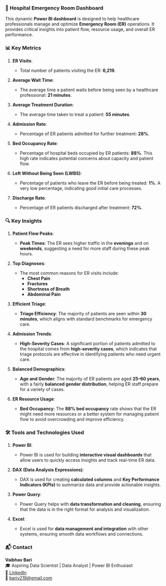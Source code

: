 ### 🏥 **Hospital Emergency Room Dashboard**

This dynamic **Power BI dashboard** is designed to help healthcare professionals manage and optimize **Emergency Room (ER)** operations. It provides critical insights into patient flow, resource usage, and overall ER performance.


### 📊 **Key Metrics**

1. **ER Visits**: 
   - Total number of patients visiting the ER: **6,219**.
   
2. **Average Wait Time**: 
   - The average time a patient waits before being seen by a healthcare professional: **21 minutes**.

3. **Average Treatment Duration**: 
   - The average time taken to treat a patient: **55 minutes**.

4. **Admission Rate**: 
   - Percentage of ER patients admitted for further treatment: **28%**.

5. **Bed Occupancy Rate**: 
   - Percentage of hospital beds occupied by ER patients: **88%**. This high rate indicates potential concerns about capacity and patient flow.

6. **Left Without Being Seen (LWBS)**: 
   - Percentage of patients who leave the ER before being treated: **1%**. A very low percentage, indicating good initial care processes.

7. **Discharge Rate**: 
   - Percentage of ER patients discharged after treatment: **72%**.


### 🔍 **Key Insights**

1. **Patient Flow Peaks**: 
   - **Peak Times**: The ER sees higher traffic in the **evenings** and on **weekends**, suggesting a need for more staff during these peak hours.
   
2. **Top Diagnoses**:
   - The most common reasons for ER visits include:
     - **Chest Pain**
     - **Fractures**
     - **Shortness of Breath**
     - **Abdominal Pain**
   
3. **Efficient Triage**:
   - **Triage Efficiency**: The majority of patients are seen within **30 minutes**, which aligns with standard benchmarks for emergency care.

4. **Admission Trends**:
   - **High-Severity Cases**: A significant portion of patients admitted to the hospital comes from **high-severity cases**, which indicates that triage protocols are effective in identifying patients who need urgent care.

5. **Balanced Demographics**:
   - **Age and Gender**: The majority of ER patients are aged **25–60 years**, with a fairly **balanced gender distribution**, helping ER staff prepare for a variety of cases.

6. **ER Resource Usage**:
   - **Bed Occupancy**: The **88% bed occupancy** rate shows that the ER might need more resources or a better system for managing patient flow to avoid overcrowding and improve efficiency.


### 🛠 **Tools and Technologies Used**

1. **Power BI**:
   - Power BI is used for building **interactive visual dashboards** that allow users to quickly access insights and track real-time ER data.

2. **DAX (Data Analysis Expressions)**:
   - DAX is used for creating **calculated columns** and **Key Performance Indicators (KPIs)** to summarize data and provide actionable insights.

3. **Power Query**:
   - Power Query helps with **data transformation and cleaning**, ensuring that the data is in the right format for analysis and visualization.

4. **Excel**:
   - Excel is used for **data management and integration** with other systems, ensuring smooth data workflows and connections.


### 📬 **Contact**

**Vaibhav Bari**  
🎓 Aspiring Data Scientist | Data Analyst | Power BI Enthusiast  
🔗 [LinkedIn](https://linkedin.com/in/vaibhavbari)  
📧 bariv219@gmail.com  
